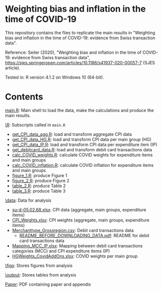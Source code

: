 # Weighting bias and inflation in the time of COVID-19
This repository contains the files to replicate the main results in "Weighting bias and inflation in the time of COVID-19: evidence from Swiss transaction data".

Reference: Seiler (2020), "Weighting bias and inflation in the time of COVID-19: evidence from Swiss transaction data", https://sjes.springeropen.com/articles/10.1186/s41937-020-00057-7 (SJES article).

Tested in: R version 4.1.2 on Windows 10 (64-bit).

# Contents

[main.R](R/main.R): Main shell to load the data, make the calculations and produce the main results.

[\R](R/): Subscripts called in `main.R`
   * [get_CPI_data_agg.R](R/get_CPI_data_agg.R): load and transform aggregate CPI data
   * [get_CPI_data_HG.R](R/get_CPI_data_HG.R): load and transform CPI data per main group (HG)
   * [get_CPI_data_IP.R](R/get_CPI_data_IP.R): load and transform CPI data per expenditure item (IP)
   * [get_debitcard_data.R](R/get_debitcard_data.R): load and transform debit card transactions data
   * [calc_COVID_weights.R](R/calc_COVID_weights.R): calculate COVID weights for expenditure items and main groups
   * [calc_COVID_inflation.R](R/calc_COVID_inflation.R): calculate COVID inflation for expenditure items and main groups
   * [figure_1.R](R/figure_1.R): produce Figure 1
   * [figure_2.R](R/figure_2.R): produce Figure 2
   * [table_2.R](R/table_2.R): produce Table 2
   * [table_3.R](R/table_3.R): produce Table 3
   
[\data](data/): Data for analysis
   * [su-d-05.02.68.xlsx](data/su-d-05.02.68.xlsx): CPI data (aggregate, main groups, expenditure items)
   * [CPI_Weights.xlsx](data/CPI_Weights.xlsx): CPI weights (aggregate, main groups, expenditure items)
   * [Merchanttype_Grossregion.csv](data/Merchanttype_Grossregion.csv): Debit card transactions data
      * [README_BEFORE_DOWNLOADING_DATA.pdf](data/README_BEFORE_DOWNLOADING_DATA.pdf): README for debit card transactions data
   * [Mapping_MCC_IP.xlsx](data/Mapping_MCC_IP.xlsx): Mapping between debit card transactions categories (MCC) and CPI expenditure items (IP)
   * [HGWeights_CovidAddOns.xlsx](data/HGWeights_CovidAddOns.xlsx): COVID weights per main group
   
[\figs](figs/): Stores figures from analysis

[\output](output/): Stores tables from analysis

[Paper](Paper.pdf): PDF containing paper and appendix
